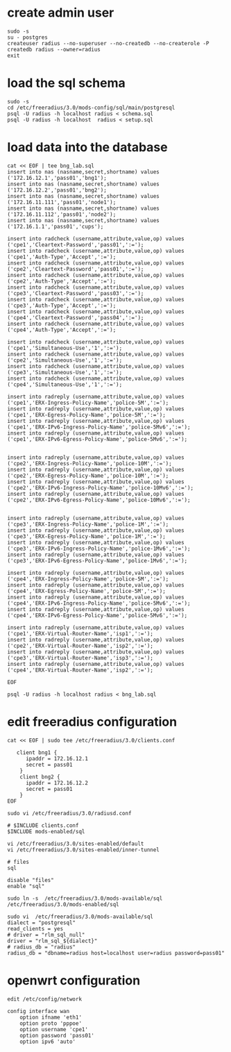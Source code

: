 # create admin user
    sudo -s
    su - postgres
    createuser radius --no-superuser --no-createdb --no-createrole -P
    createdb radius --owner=radius
    exit

# load the sql schema
    sudo -s
    cd /etc/freeradius/3.0/mods-config/sql/main/postgresql
    psql -U radius -h localhost radius < schema.sql
    psql -U radius -h localhost  radius < setup.sql

# load data into the database

 
    cat << EOF | tee bng_lab.sql 
    insert into nas (nasname,secret,shortname) values ('172.16.12.1','pass01','bng1');
    insert into nas (nasname,secret,shortname) values ('172.16.12.2','pass01','bng2');
    insert into nas (nasname,secret,shortname) values ('172.16.11.111','pass01','node1');
    insert into nas (nasname,secret,shortname) values ('172.16.11.112','pass01','node2');
    insert into nas (nasname,secret,shortname) values ('172.16.1.1','pass01','cups');

    insert into radcheck (username,attribute,value,op) values ('cpe1','Cleartext-Password','pass01',':=');
    insert into radcheck (username,attribute,value,op) values ('cpe1','Auth-Type','Accept',':=');
    insert into radcheck (username,attribute,value,op) values ('cpe2','Cleartext-Password','pass01',':=');
    insert into radcheck (username,attribute,value,op) values ('cpe2','Auth-Type','Accept',':=');
    insert into radcheck (username,attribute,value,op) values ('cpe3','Cleartext-Password','pass03',':=');
    insert into radcheck (username,attribute,value,op) values ('cpe3','Auth-Type','Accept',':=');
    insert into radcheck (username,attribute,value,op) values ('cpe4','Cleartext-Password','pass04',':=');
    insert into radcheck (username,attribute,value,op) values ('cpe4','Auth-Type','Accept',':=');

    insert into radcheck (username,attribute,value,op) values ('cpe1','Simultaneous-Use','1',':=');
    insert into radcheck (username,attribute,value,op) values ('cpe2','Simultaneous-Use','1',':=');
    insert into radcheck (username,attribute,value,op) values ('cpe3','Simultaneous-Use','1',':=');
    insert into radcheck (username,attribute,value,op) values ('cpe4','Simultaneous-Use','1',':=');

    insert into radreply (username,attribute,value,op) values ('cpe1','ERX-Ingress-Policy-Name','police-5M',':=');
    insert into radreply (username,attribute,value,op) values ('cpe1','ERX-Egress-Policy-Name','police-5M',':=');
    insert into radreply (username,attribute,value,op) values ('cpe1','ERX-IPv6-Ingress-Policy-Name','police-5Mv6',':=');
    insert into radreply (username,attribute,value,op) values ('cpe1','ERX-IPv6-Egress-Policy-Name','police-5Mv6',':=');


    insert into radreply (username,attribute,value,op) values ('cpe2','ERX-Ingress-Policy-Name','police-10M',':=');
    insert into radreply (username,attribute,value,op) values ('cpe2','ERX-Egress-Policy-Name','police-10M',':=');
    insert into radreply (username,attribute,value,op) values ('cpe2','ERX-IPv6-Ingress-Policy-Name','police-10Mv6',':=');
    insert into radreply (username,attribute,value,op) values ('cpe2','ERX-IPv6-Egress-Policy-Name','police-10Mv6',':=');


    insert into radreply (username,attribute,value,op) values ('cpe3','ERX-Ingress-Policy-Name','police-1M',':=');
    insert into radreply (username,attribute,value,op) values ('cpe3','ERX-Egress-Policy-Name','police-1M',':=');
    insert into radreply (username,attribute,value,op) values ('cpe3','ERX-IPv6-Ingress-Policy-Name','police-1Mv6',':=');
    insert into radreply (username,attribute,value,op) values ('cpe3','ERX-IPv6-Egress-Policy-Name','police-1Mv6',':=');

    insert into radreply (username,attribute,value,op) values ('cpe4','ERX-Ingress-Policy-Name','police-5M',':=');
    insert into radreply (username,attribute,value,op) values ('cpe4','ERX-Egress-Policy-Name','police-5M',':=');
    insert into radreply (username,attribute,value,op) values ('cpe4','ERX-IPv6-Ingress-Policy-Name','police-5Mv6',':=');
    insert into radreply (username,attribute,value,op) values ('cpe4','ERX-IPv6-Egress-Policy-Name','police-5Mv6',':=');

    insert into radreply (username,attribute,value,op) values ('cpe1','ERX-Virtual-Router-Name','isp1',':=');
    insert into radreply (username,attribute,value,op) values ('cpe2','ERX-Virtual-Router-Name','isp2',':=');
    insert into radreply (username,attribute,value,op) values ('cpe3','ERX-Virtual-Router-Name','isp3',':=');
    insert into radreply (username,attribute,value,op) values ('cpe4','ERX-Virtual-Router-Name','isp2',':=');

    EOF

    psql -U radius -h localhost radius < bng_lab.sql

# edit freeradius configuration

    cat << EOF | sudo tee /etc/freeradius/3.0/clients.conf

       client bng1 {
          ipaddr = 172.16.12.1
          secret = pass01
        }
        client bng2 {
          ipaddr = 172.16.12.2
          secret = pass01
        }
    EOF

    sudo vi /etc/freeradius/3.0/radiusd.conf

    # $INCLUDE clients.conf
    $INCLUDE mods-enabled/sql

    vi /etc/freeradius/3.0/sites-enabled/default
    vi /etc/freeradius/3.0/sites-enabled/inner-tunnel

    # files
    sql

    disable "files"
    enable "sql"

    sudo ln -s  /etc/freeradius/3.0/mods-available/sql  /etc/freeradius/3.0/mods-enabled/sql

    sudo vi  /etc/freeradius/3.0/mods-available/sql
    dialect = "postgresql"  
    read_clients = yes
    # driver = "rlm_sql_null"
    driver = "rlm_sql_${dialect}"
    # radius_db = "radius"
    radius_db = "dbname=radius host=localhost user=radius password=pass01"

# openwrt configuration

    edit /etc/config/network

    config interface wan
        option ifname 'eth1'
        option proto 'pppoe'
        option username 'cpe1'
        option password 'pass01'
        option ipv6 'auto'


